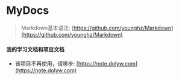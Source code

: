 # MyDocs

> Markdown基本语法: [https://github.com/younghz/Markdown](https://github.com/younghz/Markdown)

#### 我的学习文档和项目文档

* 该项目不再使用，请移步: [https://note.dolyw.com](https://note.dolyw.com)
